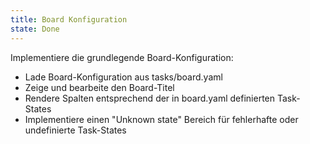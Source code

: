 ```yaml
---
title: Board Konfiguration
state: Done
---
```

Implementiere die grundlegende Board-Konfiguration:
- Lade Board-Konfiguration aus tasks/board.yaml
- Zeige und bearbeite den Board-Titel
- Rendere Spalten entsprechend der in board.yaml definierten Task-States
- Implementiere einen "Unknown state" Bereich für fehlerhafte oder undefinierte Task-States 